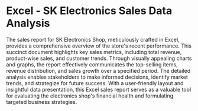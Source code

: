 # Excel - SK Electronics Sales Data Analysis
The sales report for SK Electronics Shop, meticulously crafted in Excel, provides a comprehensive overview of the store's recent performance. This succinct document highlights key sales metrics, including total revenue, product-wise sales, and customer trends. Through visually appealing charts and graphs, the report effectively communicates the top-selling items, revenue distribution, and sales growth over a specified period. The detailed analysis enables stakeholders to make informed decisions, identify market trends, and strategize for future success. With a user-friendly layout and insightful data presentation, this Excel sales report serves as a valuable tool for evaluating the electronics shop's financial health and formulating targeted business strategies.


